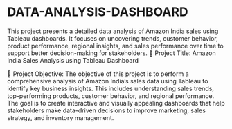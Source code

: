 # DATA-ANALYSIS-DASHBOARD
This project presents a detailed data analysis of Amazon India sales using Tableau dashboards. It focuses on uncovering trends, customer behavior, product performance, regional insights, and sales performance over time to support better decision-making for stakeholders.
🎯 Project Title:
Amazon India Sales Analysis using Tableau Dashboard

📌 Project Objective:
The objective of this project is to perform a comprehensive analysis of Amazon India’s sales data using Tableau to identify key business insights. This includes understanding sales trends, top-performing products, customer behavior, and regional performance. The goal is to create interactive and visually appealing dashboards that help stakeholders make data-driven decisions to improve marketing, sales strategy, and inventory management.
